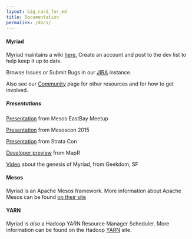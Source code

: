 ```yaml
---
layout: big_card_for_md
title: Documentation
permalink: /docs/
---
```

#### Myriad

Myriad maintains a wiki [here.](https://cwiki.apache.org/myriad) Create an account and post to the dev list to help keep it up to date.

Browse Issues or Submit Bugs in our [JIRA](https://issues.apache.org/jira/browse/MYRIAD) instance.

Also see our [Community]({{site.baseurl}}/community) page for other resources and for how to get involved.

##### Presentations

[Presentation](http://mesosphere.github.io/presentations-community/myriad-eastbay/#/) from Mesos EastBay Meetup

[Presentation](http://mesosphere.github.io/presentations-community/myriad-mesoscon-2015/#/) from Mesoscon 2015

[Presentation](http://mesosphere.github.io/presentations-community/myriad-strata/#/) from Strata Con

[Developer preview](https://www.mapr.com/developer-preview/apache-myriad) from MapR

[Video](https://www.youtube.com/watch?v=UMu9n4f62GI) about the genesis of Myriad, from Geekdom, SF

#### Mesos

Myriad is an Apache Mesos framework. More information about Apache Mesos can be found [on their site](https://mesos.apache.org)

#### YARN

Myriad is _also_ a Hadoop YARN Resource Manager Scheduler. More information can be found on the Hadoop [YARN](http://hadoop.apache.org/docs/current/hadoop-yarn/hadoop-yarn-site/YARN.html) site.
